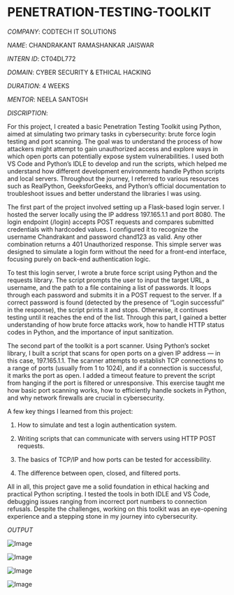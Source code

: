 # PENETRATION-TESTING-TOOLKIT

*COMPANY*: CODTECH IT SOLUTIONS

*NAME*: CHANDRAKANT RAMASHANKAR JAISWAR

*INTERN ID*: CT04DL772

*DOMAIN*: CYBER SECURITY & ETHICAL HACKING

*DURATION*: 4 WEEKS

*MENTOR*: NEELA SANTOSH

*DISCRIPTION*:  

For this project, I created a basic Penetration Testing Toolkit using Python, aimed at simulating two primary tasks in cybersecurity: brute force login testing and port scanning. The goal was to understand the process of how attackers might attempt to gain unauthorized access and explore ways in which open ports can potentially expose system vulnerabilities. I used both VS Code and Python’s IDLE to develop and run the scripts, which helped me understand how different development environments handle Python scripts and local servers. Throughout the journey, I referred to various resources such as RealPython, GeeksforGeeks, and Python’s official documentation to troubleshoot issues and better understand the libraries I was using.

The first part of the project involved setting up a Flask-based login server. I hosted the server locally using the IP address 197.165.1.1 and port 8080. The login endpoint (/login) accepts POST requests and compares submitted credentials with hardcoded values. I configured it to recognize the username Chandrakant and password chand123 as valid. Any other combination returns a 401 Unauthorized response. This simple server was designed to simulate a login form without the need for a front-end interface, focusing purely on back-end authentication logic.

To test this login server, I wrote a brute force script using Python and the requests library. The script prompts the user to input the target URL, a username, and the path to a file containing a list of passwords. It loops through each password and submits it in a POST request to the server. If a correct password is found (detected by the presence of “Login successful” in the response), the script prints it and stops. Otherwise, it continues testing until it reaches the end of the list. Through this part, I gained a better understanding of how brute force attacks work, how to handle HTTP status codes in Python, and the importance of input sanitization.

The second part of the toolkit is a port scanner. Using Python’s socket library, I built a script that scans for open ports on a given IP address — in this case, 197.165.1.1. The scanner attempts to establish TCP connections to a range of ports (usually from 1 to 1024), and if a connection is successful, it marks the port as open. I added a timeout feature to prevent the script from hanging if the port is filtered or unresponsive. This exercise taught me how basic port scanning works, how to efficiently handle sockets in Python, and why network firewalls are crucial in cybersecurity.

A few key things I learned from this project:

1) How to simulate and test a login authentication system.

2) Writing scripts that can communicate with servers using HTTP POST requests.

3) The basics of TCP/IP and how ports can be tested for accessibility.

4) The difference between open, closed, and filtered ports.

All in all, this project gave me a solid foundation in ethical hacking and practical Python scripting. I tested the tools in both IDLE and VS Code, debugging issues ranging from incorrect port numbers to connection refusals. Despite the challenges, working on this toolkit was an eye-opening experience and a stepping stone in my journey into cybersecurity.

*OUTPUT* 

![Image](https://github.com/user-attachments/assets/498e6760-a17d-4f32-8d6f-d094c81c9b91)

![Image](https://github.com/user-attachments/assets/4e7f76c6-7c87-48de-b0d4-2e9c6113c475)

![Image](https://github.com/user-attachments/assets/f4d7e9f8-99d4-4e4d-9e6e-a37f822cc38a)

![Image](https://github.com/user-attachments/assets/21364162-4279-4fb2-80e4-8f99b374236c)
